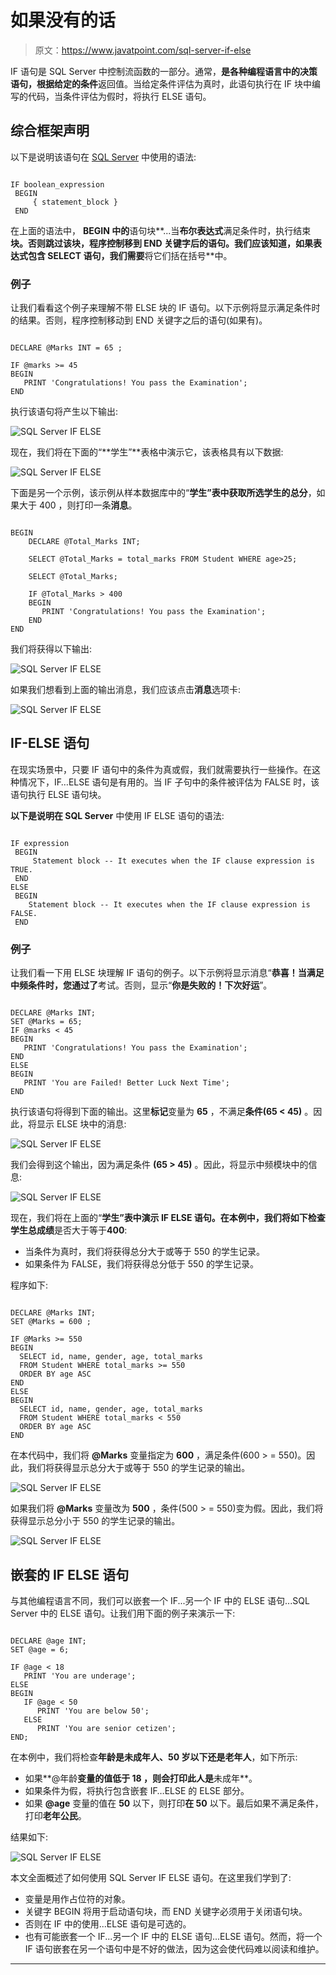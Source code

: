 # 如果没有的话

> 原文：<https://www.javatpoint.com/sql-server-if-else>

IF 语句是 SQL Server 中控制流函数的一部分。通常，**是各种编程语言中的决策语句，根据给定的条件**返回值。当给定条件评估为真时，此语句执行在 IF 块中编写的代码，当条件评估为假时，将执行 ELSE 语句。

## 综合框架声明

以下是说明该语句在 [SQL Server](https://www.javatpoint.com/sql-server-tutorial) 中使用的语法:

```

IF boolean_expression   
 BEGIN
     { statement_block }
 END

```

在上面的语法中， **BEGIN 中的**语句块**...当**布尔表达式**满足条件时，执行结束**块。否则跳过该块，程序控制移到 **END** 关键字后的语句。我们应该知道，如果表达式包含 **SELECT** 语句，我们需要**将它们括在括号**中。

### 例子

让我们看看这个例子来理解不带 ELSE 块的 IF 语句。以下示例将显示满足条件时的结果。否则，程序控制移动到 END 关键字之后的语句(如果有)。

```

DECLARE @Marks INT = 65 ;

IF @marks >= 45
BEGIN
   PRINT 'Congratulations! You pass the Examination';
END

```

执行该语句将产生以下输出:

![SQL Server IF ELSE](img/f2dba0dd4ce9bc436921b4756a335302.png)

现在，我们将在下面的“**学生”**表格中演示它，该表格具有以下数据:

![SQL Server IF ELSE](img/5dca80dc44a6f4482953bec3f31d12cf.png)

下面是另一个示例，该示例从样本数据库中的“**学生”**表中获取所选学生的**总分**，如果大于 400 ，则打印一条**消息**。

```

BEGIN
	DECLARE @Total_Marks INT;

	SELECT @Total_Marks = total_marks FROM Student WHERE age>25;

	SELECT @Total_Marks;

	IF @Total_Marks > 400
	BEGIN
	   PRINT 'Congratulations! You pass the Examination';
	END
END

```

我们将获得以下输出:

![SQL Server IF ELSE](img/8e6a31453b88f8c5c8376a75e9457dcc.png)

如果我们想看到上面的输出消息，我们应该点击**消息**选项卡:

![SQL Server IF ELSE](img/a5cb1561591bf5ca79b47c39bc656adc.png)

## IF-ELSE 语句

在现实场景中，只要 IF 语句中的条件为真或假，我们就需要执行一些操作。在这种情况下，IF…ELSE 语句是有用的。当 IF 子句中的条件被评估为 FALSE 时，该语句执行 ELSE 语句块。

**以下是说明在 SQL Server** 中使用 IF ELSE 语句的语法:

```

IF expression
 BEGIN
     Statement block -- It executes when the IF clause expression is TRUE.
 END
ELSE
 BEGIN
    Statement block -- It executes when the IF clause expression is FALSE.
 END

```

### 例子

让我们看一下用 ELSE 块理解 IF 语句的例子。以下示例将显示消息“**恭喜！当满足中频条件时，您通过了**考试。否则，显示“**你是失败的！下次好运**”。

```

DECLARE @Marks INT;
SET @Marks = 65;
IF @marks < 45
BEGIN
   PRINT 'Congratulations! You pass the Examination';
END
ELSE
BEGIN
   PRINT 'You are Failed! Better Luck Next Time';
END

```

执行该语句将得到下面的输出。这里**标记**变量为 **65** ，不满足**条件(65 < 45)** 。因此，将显示 ELSE 块中的消息:

![SQL Server IF ELSE](img/c33b4db825448d4cbf1f5ce6aa3bad3c.png)

我们会得到这个输出，因为满足条件 **(65 > 45)** 。因此，将显示中频模块中的信息:

![SQL Server IF ELSE](img/24e2ac7188ac04f5c0e7896fa96ac492.png)

现在，我们将在上面的“**学生”**表中演示 IF ELSE 语句。在本例中，我们将如下检查学生**总成绩**是否大于等于**400**:

*   当条件为真时，我们将获得总分大于或等于 550 的学生记录。
*   如果条件为 FALSE，我们将获得总分低于 550 的学生记录。

程序如下:

```

DECLARE @Marks INT;
SET @Marks = 600 ;

IF @Marks >= 550
BEGIN
  SELECT id, name, gender, age, total_marks
  FROM Student WHERE total_marks >= 550
  ORDER BY age ASC
END
ELSE
BEGIN
  SELECT id, name, gender, age, total_marks
  FROM Student WHERE total_marks < 550
  ORDER BY age ASC
END

```

在本代码中，我们将 **@Marks** 变量指定为 **600** ，满足条件(600 > = 550)。因此，我们将获得显示总分大于或等于 550 的学生记录的输出。

![SQL Server IF ELSE](img/d107716f87c9698e7a8fd016f2375edd.png)

如果我们将 **@Marks** 变量改为 **500** ，条件(500 > = 550)变为假。因此，我们将获得显示总分小于 550 的学生记录的输出。

![SQL Server IF ELSE](img/d1e727e37380f828dd8054eecfac1625.png)

## 嵌套的 IF ELSE 语句

与其他编程语言不同，我们可以嵌套一个 IF...另一个 IF 中的 ELSE 语句...SQL Server 中的 ELSE 语句。让我们用下面的例子来演示一下:

```

DECLARE @age INT;
SET @age = 6;

IF @age < 18
   PRINT 'You are underage';
ELSE
BEGIN
   IF @age < 50
      PRINT 'You are below 50';
   ELSE
      PRINT 'You are senior cetizen';
END;

```

在本例中，我们将检查**年龄是未成年人、50 岁以下还是老年人**，如下所示:

*   如果**@年龄**变量的值低于 **18** ，则会打印此人是**未成年**。
*   如果条件为假，将执行包含嵌套 IF…ELSE 的 ELSE 部分。
*   如果 **@age** 变量的值在 **50** 以下，则打印**在 50** 以下。最后如果不满足条件，打印**老年公民**。

结果如下:

![SQL Server IF ELSE](img/a3205d46799f141c9efee10efe4d24de.png)

本文全面概述了如何使用 SQL Server IF ELSE 语句。在这里我们学到了:

*   变量是用作占位符的对象。
*   关键字 BEGIN 将用于启动语句块，而 END 关键字必须用于关闭语句块。
*   否则在 IF 中的使用...ELSE 语句是可选的。
*   也有可能嵌套一个 IF...另一个 IF 中的 ELSE 语句...ELSE 语句。然而，将一个 IF 语句嵌套在另一个语句中是不好的做法，因为这会使代码难以阅读和维护。

* * *